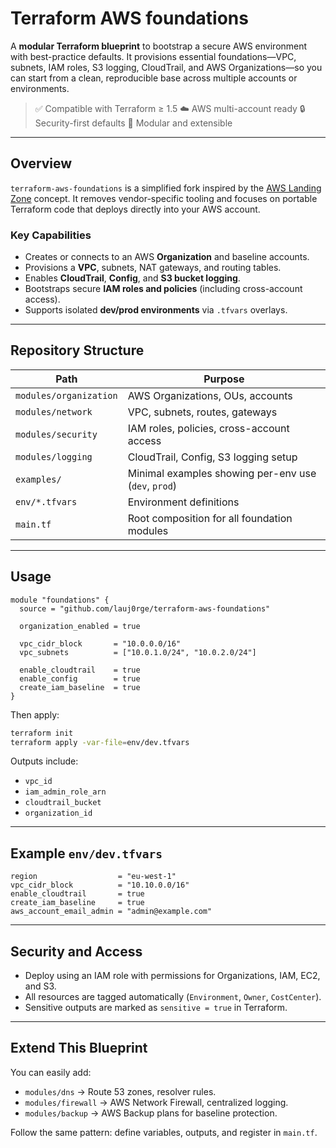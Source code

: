 # Terraform  AWS foundations

A **modular Terraform blueprint** to bootstrap a secure AWS environment with best-practice defaults.
It provisions essential foundations—VPC, subnets, IAM roles, S3 logging, CloudTrail, and AWS Organizations—so you can start from a clean, reproducible base across multiple accounts or environments.

> ✅ Compatible with Terraform ≥ 1.5
> ☁️ AWS multi-account ready
> 🔒 Security-first defaults
> 🧩 Modular and extensible

---

## Overview

`terraform-aws-foundations` is a simplified fork inspired by the [AWS Landing Zone](https://aws.amazon.com/solutions/aws-landing-zone/) concept.
It removes vendor-specific tooling and focuses on portable Terraform code that deploys directly into your AWS account.

### Key Capabilities

* Creates or connects to an AWS **Organization** and baseline accounts.
* Provisions a **VPC**, subnets, NAT gateways, and routing tables.
* Enables **CloudTrail**, **Config**, and **S3 bucket logging**.
* Bootstraps secure **IAM roles and policies** (including cross-account access).
* Supports isolated **dev/prod environments** via `.tfvars` overlays.

---

## Repository Structure

| Path                   | Purpose                                              |
| ---------------------- | ---------------------------------------------------- |
| `modules/organization` | AWS Organizations, OUs, accounts                     |
| `modules/network`      | VPC, subnets, routes, gateways                       |
| `modules/security`     | IAM roles, policies, cross-account access            |
| `modules/logging`      | CloudTrail, Config, S3 logging setup                 |
| `examples/`            | Minimal examples showing per-env use (`dev`, `prod`) |
| `env/*.tfvars`         | Environment definitions                              |
| `main.tf`              | Root composition for all foundation modules          |

---

## Usage

```hcl
module "foundations" {
  source = "github.com/lauj0rge/terraform-aws-foundations"

  organization_enabled = true

  vpc_cidr_block       = "10.0.0.0/16"
  vpc_subnets          = ["10.0.1.0/24", "10.0.2.0/24"]

  enable_cloudtrail    = true
  enable_config        = true
  create_iam_baseline  = true
}
```

Then apply:

```bash
terraform init
terraform apply -var-file=env/dev.tfvars
```

Outputs include:

* `vpc_id`
* `iam_admin_role_arn`
* `cloudtrail_bucket`
* `organization_id`

---

## Example `env/dev.tfvars`

```hcl
region                  = "eu-west-1"
vpc_cidr_block          = "10.10.0.0/16"
enable_cloudtrail       = true
create_iam_baseline     = true
aws_account_email_admin = "admin@example.com"
```

---

## Security and Access

* Deploy using an IAM role with permissions for Organizations, IAM, EC2, and S3.
* All resources are tagged automatically (`Environment`, `Owner`, `CostCenter`).
* Sensitive outputs are marked as `sensitive = true` in Terraform.

---

## Extend This Blueprint

You can easily add:

* `modules/dns` → Route 53 zones, resolver rules.
* `modules/firewall` → AWS Network Firewall, centralized logging.
* `modules/backup` → AWS Backup plans for baseline protection.

Follow the same pattern: define variables, outputs, and register in `main.tf`.


